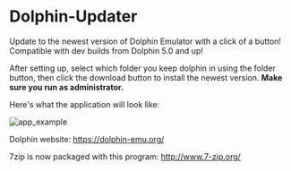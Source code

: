 # Dolphin-Updater
Update to the newest version of Dolphin Emulator with a click of a button! Compatible with dev builds from Dolphin 5.0 and up!

After setting up, select which folder you keep dolphin in using the folder button, then click the download button to install the newest version. **Make sure you run as administrator.** 

Here's what the application will look like:

![app_example](https://cloud.githubusercontent.com/assets/18427811/14639567/9c184a76-063d-11e6-841e-a6882d8048be.PNG)

Dolphin website:
https://dolphin-emu.org/

7zip is now packaged with this program:
http://www.7-zip.org/
